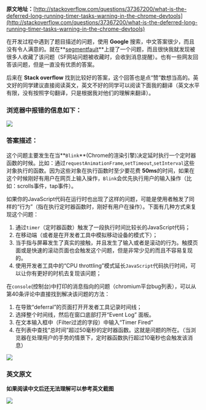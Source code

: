 

**原文地址：**[http://stackoverflow.com/questions/37367200/what-is-the-deferred-long-running-timer-tasks-warning-in-the-chrome-devtools](http://stackoverflow.com/questions/37367200/what-is-the-deferred-long-running-timer-tasks-warning-in-the-chrome-devtools)

在开发过程中遇到了题目描述的问题，使用 **Google** 搜索，中文答案很少，而且没有令人满意的。就在**[segmentfault](https://segmentfault.com/q/1010000005766747)**上提了一个问题，而且很快我就发现被很多人收藏了该问题（SF网站问题被收藏时，会收到消息提醒）。也有一些网友回答该问题，但是一直没有优质的答案。

后来在 **Stack overflow** 找到比较好的答案，这个回答也是点“赞”数想当高的。英文好的同学建议直接阅读英文，英文不好的同学可以阅读下面我的翻译（英文水平有限，没有按照字句翻译，只是根据我对他们的理解来翻译）。


### 浏览器中报错的信息如下：

![](http://ww4.sinaimg.cn/large/698e22a9jw1f644g93gt4j20m70hbwgp.jpg)


### 答案描述：
这个问题主要发生在当**`Blink`**(Chrome的渲染引擎)决定延时执行一个定时器函数的时候。比如：通过`requestAnimationFrame`,`setTimeout`,`setInterval`这些对象执行的函数。因为这些对象在执行函数时至少要花费 **50ms**的时间，如果在这个时候刚好有用户在网页上输入操作，`Blink`会优先执行用户的输入操作（比如：scrolls事件，tap事件）。

如果你的JavaScript代码在运行时也出现了这样的问题，可能是使用者触发了同样的“行为”（指在执行定时器函数时，刚好有用户在操作）。下面有几种方式来复现这个问题：

1. 通过`timer`（定时器函数）触发了一段执行时间比较长的JavaScript代码；
2. 在移动端（或者是在开发者工具中模拟移动设备的模式下）；
3. 当手指与屏幕发生了真实的接触，并且发生了输入或者是滚动的行为。触摸页面或是快速的滚动页面也会触发这个问题，但是非常少见的而且不容易复现的。
4. 使用开发者工具中的“CPU throttling”模式延长`JavaScript`代码执行时间，可以让你有更好的时机去复现该问题；

在`console`(控制台)中打印的消息指向的问题（chromium平台bug列表），可以从第40条评论中直接找到解决该问题的方法：

1. 在导致“deferral”的页面打开开发者工具记录时间线；
2. 选择整个时间线，然后在窗口底部打开“Event Log” 面板。
3. 在文本输入框中（Filter过滤的字段）中输入“Timer Fired”
4. 在列表中查找“总时间”超过50毫秒的定时器函数。这就是问题的所在。（当浏览器在处理用户的手势的情景下，定时器函数执行超过10毫秒也会触发该消息）

![](http://ww3.sinaimg.cn/large/698e22a9jw1f64762kfg5j21560lg79r.jpg)


### 英文原文

**如果阅读中文后还无法理解可以参考英文截图**

![](http://ww3.sinaimg.cn/large/698e22a9jw1f647x5wki1j215y0x27gk.jpg)
